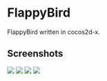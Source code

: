 # FlappyBird

FlappyBird written in cocos2d-x.

## Screenshots

![](http://i.imgur.com/KOd8h0a.png)
![](http://i.imgur.com/f72z0Xh.png)
![](http://i.imgur.com/w2ewXhj.png)
![](http://i.imgur.com/Fwadijc.png)

